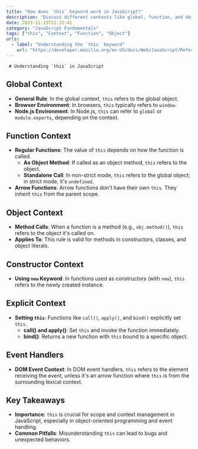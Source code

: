 ```yaml
---
title: "How does `this` keyword work in JavaScript?"
description: "Discuss different contexts like global, function, and object."
date: 2023-11-15T11:32:41
category: "JavaScript Fundamentals"
tags: ["this", "Context", "Function", "Object"]
urls:
  - label: "Understanding the `this` Keyword"
    url: "https://developer.mozilla.org/en-US/docs/Web/JavaScript/Reference/Operators/this"
---
```

     # Understanding `this` in JavaScript

## Global Context

- **General Rule**: In the global context, `this` refers to the global object.
- **Browser Environment**: In browsers, `this` typically refers to `window`.
- **Node.js Environment**: In Node.js, `this` can refer to `global` or `module.exports`, depending on the context.

## Function Context

- **Regular Functions**: The value of `this` depends on how the function is called.
  - **As Object Method**: If called as an object method, `this` refers to the object.
  - **Standalone Call**: In non-strict mode, `this` refers to the global object; in strict mode, it's `undefined`.
- **Arrow Functions**: Arrow functions don't have their own `this`. They inherit `this` from the parent scope.

## Object Context

- **Method Calls**: When a function is a method (e.g., `obj.method()`), `this` refers to the object it's called on.
- **Applies To**: This rule is valid for methods in constructors, classes, and object literals.

## Constructor Context

- **Using `new` Keyword**: In functions used as constructors (with `new`), `this` refers to the newly created instance.

## Explicit Context

- **Setting `this`**: Functions like `call()`, `apply()`, and `bind()` explicitly set `this`.
  - **call() and apply()**: Set `this` and invoke the function immediately.
  - **bind()**: Returns a new function with `this` bound to a specific object.

## Event Handlers

- **DOM Event Context**: In DOM event handlers, `this` refers to the element receiving the event, unless it's an arrow function where `this` is from the surrounding lexical context.

## Key Takeaways

- **Importance**: `this` is crucial for scope and context management in JavaScript, especially in object-oriented programming and event handling.
- **Common Pitfalls**: Misunderstanding `this` can lead to bugs and unexpected behaviors.
